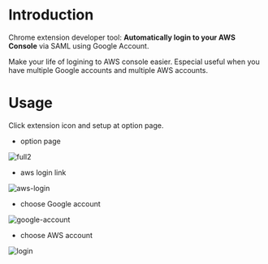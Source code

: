 # Introduction
Chrome extension developer tool: **Automatically login to your AWS Console** via SAML using Google Account.

Make your life of logining to AWS console easier. Especial useful when you have multiple Google accounts and multiple AWS accounts.

# Usage
Click extension icon and setup at option page.

- option page

![full2](https://user-images.githubusercontent.com/853200/55218910-c9e61c00-5246-11e9-8302-202292c1c820.png)

- aws login link

![aws-login](https://user-images.githubusercontent.com/853200/55082031-4a403c00-50e4-11e9-9128-127a0830419e.png)

- choose Google account

![google-account](https://user-images.githubusercontent.com/853200/55082032-4a403c00-50e4-11e9-954b-adf34a71b882.png)

- choose AWS account

![login](https://user-images.githubusercontent.com/853200/55082033-4a403c00-50e4-11e9-8797-0bc538e142f8.png)
